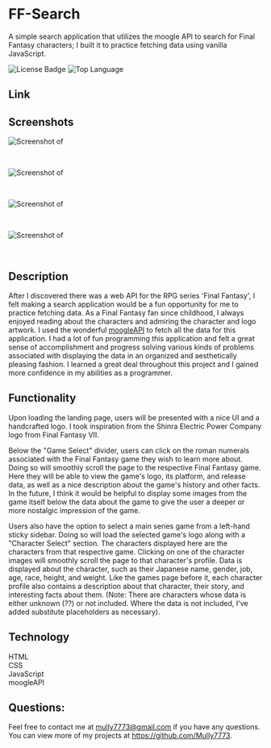 # FF-Search

A simple search application that utilizes the moogle API to search for Final Fantasy characters; I built it to practice fetching data using vanilla JavaScript.

![License Badge](https://img.shields.io/github/license/Mully7773/FF-Search)
![Top Language](https://img.shields.io/github/languages/top/Mully7773/FF-Search)

## Link

## Screenshots

![Screenshot of ](./img/screenshots/)

<br>

![Screenshot of ](./img/screenshots/)

<br>

![Screenshot of ](./img/)

<br>

![Screenshot of ](./img/screenshots/)

<br>

## Description

After I discovered there was a web API for the RPG series 'Final Fantasy', I felt making a search application would be a fun opportunity for me to practice fetching data. As a Final Fantasy fan since childhood, I always enjoyed reading about the characters and admiring the character and logo artwork. I used the wonderful [moogleAPI](https://www.moogleapi.com/) to fetch all the data for this application. I had a lot of fun programming this application and felt a great sense of accomplishment and progress solving various kinds of problems associated with displaying the data in an organized and aesthetically pleasing fashion. I learned a great deal throughout this project and I gained more confidence in my abilities as a programmer.

## Functionality

Upon loading the landing page, users will be presented with a nice UI and a handcrafted logo. I took inspiration from the Shinra Electric Power Company logo from Final Fantasy VII.

Below the "Game Select" divider, users can click on the roman numerals associated with the Final Fantasy game they wish to learn more about. Doing so will smoothly scroll the page to the respective Final Fantasy game. Here they will be able to view the game's logo, its platform, and release data, as well as a nice description about the game's history and other facts. In the future, I think it would be helpful to display some images from the game itself below the data about the game to give the user a deeper or more nostalgic impression of the game.

Users also have the option to select a main series game from a left-hand sticky sidebar. Doing so will load the selected game's logo along with a "Character Select" section. The characters displayed here are the characters from that respective game. Clicking on one of the character images will smoothly scroll the page to that character's profile. Data is displayed about the character, such as their Japanese name, gender, job, age, race, height, and weight. Like the games page before it, each character profile also contains a description about that character, their story, and interesting facts about them. (Note: There are characters whose data is either unknown (??) or not included. Where the data is not included, I've added substitute placeholders as necessary).

## Technology

HTML
<br>
CSS
<br>
JavaScript
<br>
moogleAPI

## Questions:

Feel free to contact me at mully7773@gmail.com if you have any questions. <br>
You can view more of my projects at https://github.com/Mully7773.
